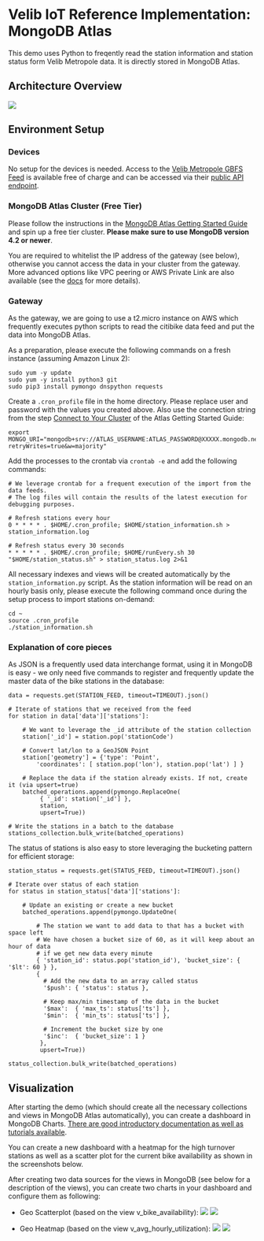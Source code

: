 # Velib IoT Reference Implementation: MongoDB Atlas

This demo uses Python to freqently read the station information and station status form Velib Metropole data. It is directly stored in MongoDB Atlas.

## Architecture Overview

![](implementation.png)

## Environment Setup

### Devices
No setup for the devices is needed. Access to the [Velib Metropole GBFS Feed](https://www.velib-metropole.fr/donnees-open-data-gbfs-du-service-velib-metropole) is available free of charge and can be accessed via their [public API endpoint](https://velib-metropole-opendata.smoove.pro/opendata/Velib_Metropole/gbfs.json).

### MongoDB Atlas Cluster (Free Tier)
Please follow the instructions in the [MongoDB Atlas Getting Started Guide](https://docs.atlas.mongodb.com/getting-started/) and spin up a free tier cluster. **Please make sure to use MongoDB version 4.2 or newer**. 

You are required to whitelist the IP address of the gateway (see below), otherwise you cannot access the data in your cluster from the gateway. More advanced options like VPC peering or AWS Private Link are also available (see the [docs](https://docs.atlas.mongodb.com/setup-cluster-security/) for more details).

### Gateway 
As the gateway, we are going to use a t2.micro instance on AWS which frequently executes python scripts to read the citibike data feed and put the data into MongoDB Atlas.

As a preparation, please execute the following commands on a fresh instance (assuming Amazon Linux 2):
```
sudo yum -y update
sudo yum -y install python3 git
sudo pip3 install pymongo dnspython requests
```

Create a `.cron_profile` file in the home directory. Please replace user and password with the values you created above. Also use the connection string from the step [Connect to Your Cluster](https://docs.atlas.mongodb.com/tutorial/connect-to-your-cluster/) of the Atlas Getting Started Guide:
```
export MONGO_URI="mongodb+srv://ATLAS_USERNAME:ATLAS_PASSWORD@XXXXX.mongodb.net/test?retryWrites=true&w=majority"
```

Add the processes to the crontab via `crontab -e` and add the following commands:
```
# We leverage crontab for a frequent execution of the import from the data feeds.
# The log files will contain the results of the latest execution for debugging purposes.

# Refresh stations every hour
0 * * * * . $HOME/.cron_profile; $HOME/station_information.sh > station_information.log

# Refresh status every 30 seconds
* * * * * . $HOME/.cron_profile; $HOME/runEvery.sh 30 "$HOME/station_status.sh" > station_status.log 2>&1
```

All necessary indexes and views will be created automatically by the `station_information.py` script. As the station information will be read on an hourly basis only, please execute the following command once during the setup process to import stations on-demand:
```
cd ~
source .cron_profile
./station_information.sh
```

### Explanation of core pieces

As JSON is a frequently used data interchange format, using it in MongoDB is easy - we only need five commands to register and frequently update the master data of the bike stations in the database:
```
data = requests.get(STATION_FEED, timeout=TIMEOUT).json()

# Iterate of stations that we received from the feed
for station in data['data']['stations']:

	# We want to leverage the _id attribute of the station collection
    station['_id'] = station.pop('stationCode')

    # Convert lat/lon to a GeoJSON Point
    station['geometry'] = {'type': 'Point', 
        'coordinates': [ station.pop('lon'), station.pop('lat') ] }

    # Replace the data if the station already exists. If not, create it (via upsert=true)
    batched_operations.append(pymongo.ReplaceOne(
         { '_id': station['_id'] },
         station,
         upsert=True))

# Write the stations in a batch to the database
stations_collection.bulk_write(batched_operations)
```

The status of stations is also easy to store leveraging the bucketing pattern for efficient storage:
```
station_status = requests.get(STATUS_FEED, timeout=TIMEOUT).json()

# Iterate over status of each station
for status in station_status['data']['stations']:

	# Update an existing or create a new bucket
    batched_operations.append(pymongo.UpdateOne(
    	
    	# The station we want to add data to that has a bucket with space left
    	# We have chosen a bucket size of 60, as it will keep about an hour of data
    	# if we get new data every minute
        { 'station_id': status.pop('station_id'), 'bucket_size': { '$lt': 60 } },
        {
          # Add the new data to an array called status
          '$push': { 'status': status },

          # Keep max/min timestamp of the data in the bucket
          '$max':  { 'max_ts': status['ts'] },
          '$min':  { 'min_ts': status['ts'] },

          # Increment the bucket size by one
          '$inc':  { 'bucket_size': 1 }
         },
         upsert=True))

status_collection.bulk_write(batched_operations)
```
## Visualization
After starting the demo (which should create all the necessary collections and views in MongoDB Atlas automatically), you can create a dashboard in MongoDB Charts. [There are good introductory documentation as well as tutorials available](https://docs.mongodb.com/charts/master/).

You can create a new dashboard with a heatmap for the high turnover stations as well as a scatter plot for the current bike availability as shown in the screenshots below.

After creating two data sources for the views in MongoDB (see below for a description of the views), you can create two charts in your dashboard and configure them as following:

* Geo Scatterplot (based on the view v_bike_availability):
![](config_avail_step1.png)
![](config_avail_step2.png)

* Geo Heatmap (based on the view v_avg_hourly_utilization):
![](config_util_step1.png)
![](config_util_step2.png)